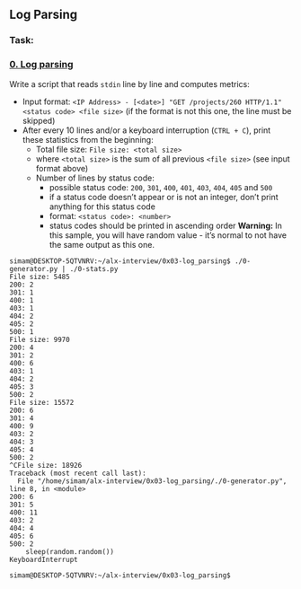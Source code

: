 ## Log Parsing
### Task:
### [0. Log parsing](./0-stats.py)
Write a script that reads `stdin` line by line and computes metrics:

* Input format: `<IP Address> - [<date>] "GET /projects/260 HTTP/1.1" <status code> <file size>` (if the format is not this one, the line must be skipped)
* After every 10 lines and/or a keyboard interruption (`CTRL + C`), print these statistics from the beginning:
  * Total file size: `File size: <total size>`
  * where `<total size>` is the sum of all previous `<file size>` (see input format above)
  * Number of lines by status code:
    * possible status code: `200`, `301`, `400`, `401`, `403`, `404`, `405` and `500`
    * if a status code doesn’t appear or is not an integer, don’t print anything for this status code
    * format: `<status code>: <number>`
    * status codes should be printed in ascending order
<b>Warning:</b> In this sample, you will have random value - it’s normal to not have the same output as this one.<br>

```
simam@DESKTOP-5QTVNRV:~/alx-interview/0x03-log_parsing$ ./0-generator.py | ./0-stats.py
File size: 5485
200: 2
301: 1
400: 1
403: 1
404: 2
405: 2
500: 1
File size: 9970
200: 4
301: 2
400: 6
403: 1
404: 2
405: 3
500: 2
File size: 15572
200: 6
301: 4
400: 9
403: 2
404: 3
405: 4
500: 2
^CFile size: 18926
Traceback (most recent call last):
  File "/home/simam/alx-interview/0x03-log_parsing/./0-generator.py", line 8, in <module>
200: 6
301: 5
400: 11
403: 2
404: 4
405: 6
500: 2
    sleep(random.random())
KeyboardInterrupt

simam@DESKTOP-5QTVNRV:~/alx-interview/0x03-log_parsing$
```
